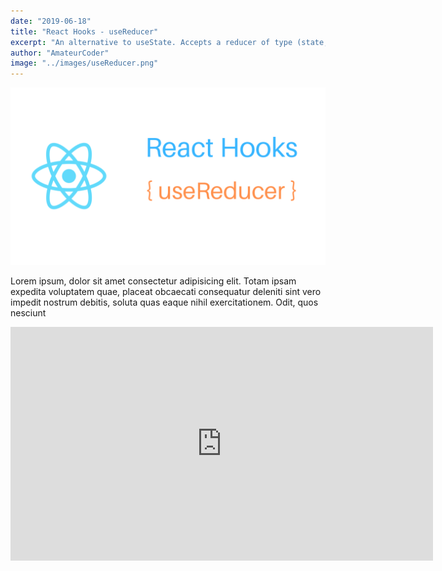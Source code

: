 ```yaml
---
date: "2019-06-18"
title: "React Hooks - useReducer"
excerpt: "An alternative to useState. Accepts a reducer of type (state, action) => newState, and returns the current state paired with a dispatch method."
author: "AmateurCoder"
image: "../images/useReducer.png"
---
```


![Markdown](../images/useReducer.png)

Lorem ipsum, dolor sit amet consectetur adipisicing elit. Totam ipsam expedita voluptatem quae, placeat obcaecati consequatur deleniti sint vero impedit nostrum debitis, soluta quas eaque nihil exercitationem. Odit, quos nesciunt

<iframe width="676" height="374" src="https://www.youtube.com/embed/O_PYNvk5hdM" frameborder="0" allowfullscreen></iframe>
